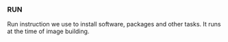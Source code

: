 ### RUN

Run instruction we use to install software, packages and other tasks. It runs at the time of image building.